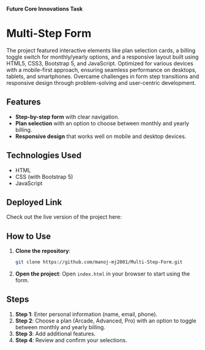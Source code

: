 **Future Core Innovations Task**

# Multi-Step Form

The project featured interactive elements like plan selection cards, a billing toggle switch for monthly/yearly options, and a responsive layout built using HTML5, CSS3, Bootstrap 5, and JavaScript. Optimized for various devices with a mobile-first approach, ensuring seamless performance on desktops, tablets, and smartphones. Overcame challenges in form step transitions and responsive design through problem-solving and user-centric development.

## Features

- **Step-by-step form** with clear navigation.
- **Plan selection** with an option to choose between monthly and yearly billing.
- **Responsive design** that works well on mobile and desktop devices.

## Technologies Used

- HTML
- CSS (with Bootstrap 5)
- JavaScript

## Deployed Link

Check out the live version of the project here: 

## How to Use

1. **Clone the repository**:
   ```bash
   git clone https://github.com/manoj-mj2001/Multi-Step-Form.git
   ```
   
2. **Open the project**:
   Open `index.html` in your browser to start using the form.

## Steps

1. **Step 1**: Enter personal information (name, email, phone).
2. **Step 2**: Choose a plan (Arcade, Advanced, Pro) with an option to toggle between monthly and yearly billing.
3. **Step 3**: Add additional features.
4. **Step 4**: Review and confirm your selections.
